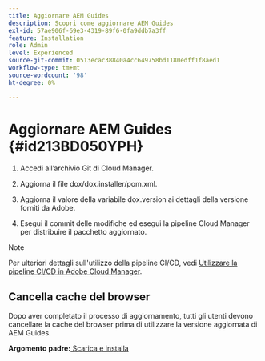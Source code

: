 ```yaml
---
title: Aggiornare AEM Guides
description: Scopri come aggiornare AEM Guides
exl-id: 57ae906f-69e3-4319-89f6-0fa9ddb7a3ff
feature: Installation
role: Admin
level: Experienced
source-git-commit: 0513ecac38840a4cc649758bd1180edff1f8aed1
workflow-type: tm+mt
source-wordcount: '98'
ht-degree: 0%

---
```


# Aggiornare AEM Guides {#id213BD050YPH}

1. Accedi all’archivio Git di Cloud Manager.

1. Aggiorna il file dox/dox.installer/pom.xml.

1. Aggiorna il valore della variabile dox.version ai dettagli della versione forniti da Adobe.

1. Esegui il commit delle modifiche ed esegui la pipeline Cloud Manager per distribuire il pacchetto aggiornato.


>[!NOTE]
>
> Per ulteriori dettagli sull&#39;utilizzo della pipeline CI/CD, vedi [Utilizzare la pipeline CI/CD in Adobe Cloud Manager](https://experienceleague.adobe.com/docs/experience-manager-learn/foundation/cloud-manager/use-the-cicd-pipeline-in-cloud-manager-for-aem.html).

## Cancella cache del browser

Dopo aver completato il processo di aggiornamento, tutti gli utenti devono cancellare la cache del browser prima di utilizzare la versione aggiornata di AEM Guides.

**Argomento padre:**[ Scarica e installa](download-install.md)
